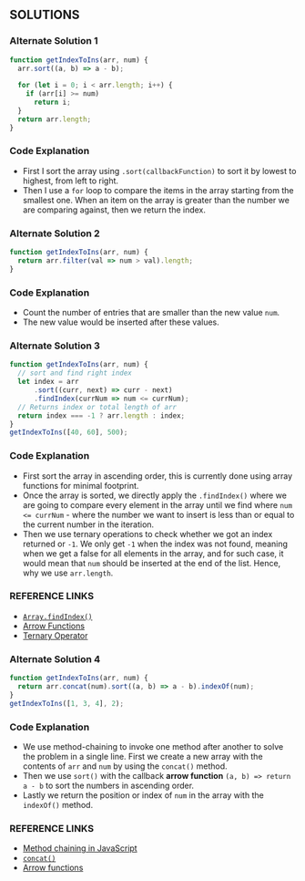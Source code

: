 ## SOLUTIONS

### Alternate Solution 1
```js
function getIndexToIns(arr, num) {
  arr.sort((a, b) => a - b);
  
  for (let i = 0; i < arr.length; i++) {
    if (arr[i] >= num) 
      return i;
  }
  return arr.length;
}
```
### Code Explanation
- First I sort the array using `.sort(callbackFunction)` to sort it by lowest to highest, from left to right.
- Then I use a `for` loop to compare the items in the array starting from the smallest one.  When an item on the array is greater than the number we are comparing against, then we return the index.


### Alternate Solution 2
```js
function getIndexToIns(arr, num) {
  return arr.filter(val => num > val).length;
}
```
### Code Explanation
- Count the number of entries that are smaller than the new value `num`.
- The new value would be inserted after these values.


### Alternate Solution 3
```js
function getIndexToIns(arr, num) {
  // sort and find right index
  let index = arr
      .sort((curr, next) => curr - next)
      .findIndex(currNum => num <= currNum);
  // Returns index or total length of arr 
  return index === -1 ? arr.length : index;
}
getIndexToIns([40, 60], 500);
```
### Code Explanation
- First sort the array in ascending order, this is currently done using array functions for minimal footprint.
- Once the array is sorted, we directly apply the `.findIndex()` where we are going to compare every element in the array until we find where `num <= currNum` - where the number we want to insert is less than or equal to the current number in the iteration.
- Then we use ternary operations to check whether we got an index returned or `-1`.  We only get `-1` when the index was not found, meaning when we get a false for all elements in the array, and for such case, it would mean that `num` should be inserted at the end of the list.  Hence, why we use `arr.length`.

### REFERENCE LINKS
- [`Array.findIndex()`](https://developer.mozilla.org/en-US/docs/Web/JavaScript/Reference/Global_Objects/Array/findIndex)
- [Arrow Functions](https://developer.mozilla.org/en-US/docs/Web/JavaScript/Reference/Functions/Arrow_functions)
- [Ternary Operator](http://forum.freecodecamp.com/t/javascript-ternary-operator/15973)


### Alternate Solution 4
```js
function getIndexToIns(arr, num) {
  return arr.concat(num).sort((a, b) => a - b).indexOf(num);
}
getIndexToIns([1, 3, 4], 2);
```
### Code Explanation
- We use method-chaining to invoke one method after another to solve the problem in a single line.  First we create a new array with the contents of `arr` and `num` by using the `concat()` method.
- Then we use `sort()` with the callback **arrow function** `(a, b) => return a - b` to sort the numbers in ascending order.
- Lastly we return the position or index of `num` in the array with the `indexOf()` method.

### REFERENCE LINKS
- [Method chaining in JavaScript](https://schier.co/blog/2013/11/14/method-chaining-in-javascript.html)
- [`concat()`](https://developer.mozilla.org/en/docs/Web/JavaScript/Reference/Global_Objects/Array/concat?v=example)
- [Arrow functions](https://developer.mozilla.org/en/docs/Web/JavaScript/Reference/Functions/Arrow_functions)

